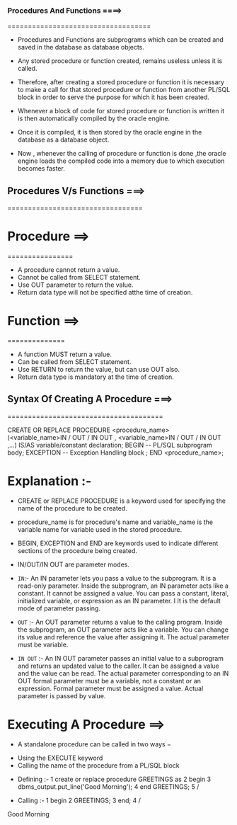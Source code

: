 


###  Procedures And Functions ====>
===================================

* Procedures and Functions are subprograms which can be created and saved in the database as database objects.

* Any stored procedure or function created, remains useless unless it is called.

* Therefore, after creating a stored procedure or function it is necessary to make a call for that stored procedure or function from another PL/SQL block in order to serve the purpose for which it has been created.

* Whenever a block of code for stored procedure or function is written it is then automatically compiled by the oracle engine.

* Once it is compiled, it is then stored by the oracle engine in the database as a database object.

* Now , whenever the calling of procedure or function is done ,the oracle engine loads the compiled code into a memory due to which execution becomes faster.


##  Procedures V/s Functions ===>
=================================

# Procedure ==>
================
- A procedure cannot return a value.
- Cannot be called from SELECT statement. 
- Use OUT parameter to return the value.
- Return data type will not be specified atthe time of creation.



# Function ==>
==============
- A function MUST return a value.
- Can be called from SELECT statement.
- Use RETURN to return the value, but can use OUT also.
- Return data type is mandatory at the time of creation.


## Syntax Of Creating A Procedure ===>
======================================

CREATE OR REPLACE PROCEDURE <procedure_name>
    (<variable_name>IN / OUT / IN OUT <datatype>,
    <variable_name>IN / OUT / IN OUT <datatype>,...) IS/AS
    variable/constant declaration;
BEGIN
    -- PL/SQL subprogram body;
EXCEPTION
    -- Exception Handling block ;
END <procedure_name>;

# Explanation :-

* CREATE or REPLACE PROCEDURE is a keyword used for specifying the name of the procedure to be created.

* procedure_name is for procedure's name and variable_name is the variable name for variable used in the stored procedure.

* BEGIN, EXCEPTION and END are keywords used to indicate different sections of the procedure being created.

* IN/OUT/IN OUT are parameter modes.

- `IN`:-  An IN parameter lets you pass a value to the subprogram. It is a read-only parameter. Inside the subprogram, an IN parameter acts like a constant. It cannot be assigned a value. You can pass a constant, literal, initialized variable, or expression as an IN parameter. I It is the default mode of parameter passing. 

- `OUT` :- An OUT parameter returns a value to the calling program. Inside the subprogram, an OUT parameter acts like a variable. You can change its value and reference the value after assigning it. The actual parameter must be variable.

- `IN OUT` :- An IN OUT parameter passes an initial value to a subprogram and returns an updated value to the caller. It can be assigned a value and the value can be read. The actual parameter corresponding to an IN OUT formal parameter must be a variable, not a constant or an expression. Formal parameter must be assigned a value. Actual parameter is passed by value.


# Executing A Procedure ==>

* A standalone procedure can be called in two ways −
- Using the EXECUTE keyword
- Calling the name of the procedure from a PL/SQL block

* Defining :-
  1  create or replace procedure GREETINGS as
  2  begin
  3     dbms_output.put_line('Good Morning');
  4  end GREETINGS;
  5  /

* Calling :-
  1 begin
  2     GREETINGS;
  3  end;
  4  /

Good Morning